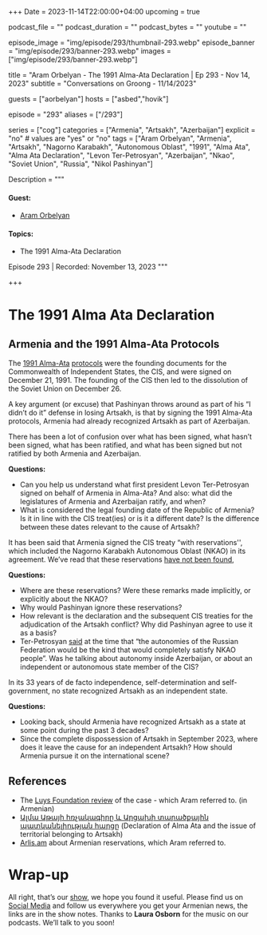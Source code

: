 +++
Date = 2023-11-14T22:00:00+04:00
upcoming = true

podcast_file = ""
podcast_duration = ""
podcast_bytes = ""
youtube = ""

episode_image = "img/episode/293/thumbnail-293.webp"
episode_banner = "img/episode/293/banner-293.webp"
images = ["img/episode/293/banner-293.webp"]

title = "Aram Orbelyan - The 1991 Alma-Ata Declaration | Ep 293 - Nov 14, 2023"
subtitle = "Conversations on Groong - 11/14/2023"

guests = ["aorbelyan"]
hosts = ["asbed","hovik"]

episode = "293"
aliases = ["/293"]

series = ["cog"]
categories = ["Armenia", "Artsakh", "Azerbaijan"]
explicit = "no" # values are "yes" or "no"
tags = ["Aram Orbelyan", "Armenia", "Artsakh", "Nagorno Karabakh", "Autonomous Oblast", "1991", "Alma Ata", "Alma Ata Declaration", "Levon Ter-Petrosyan", "Azerbaijan", "Nkao", "Soviet Union", "Russia", "Nikol Pashinyan"]

Description = """

#### Guest:
* [Aram Orbelyan](/guest/aorbelyan)

#### Topics:
* The 1991 Alma-Ata Declaration

Episode 293 | Recorded: November 13, 2023
"""

+++

# The 1991 Alma Ata Declaration


## Armenia and the 1991 Alma-Ata Protocols

The [1991 Alma-Ata](https://en.wikipedia.org/wiki/Alma-Ata_Protocol) [protocols](https://www.venice.coe.int/webforms/documents/?pdf=CDL(1994)054-e) were the founding documents for the Commonwealth of Independent States, the CIS, and were signed on December 21, 1991. The founding of the CIS then led to the dissolution of the Soviet Union on December 26.

A key argument (or excuse) that Pashinyan throws around as part of his “I didn’t do it” defense in losing Artsakh, is that by signing the 1991 Alma-Ata protocols, Armenia had already recognized Artsakh as part of Azerbaijan.

There has been a lot of confusion over what has been signed, what hasn’t been signed, what has been ratified, and what has been signed but not ratified by both Armenia and Azerbaijan.

**Questions:**
* Can you help us understand what first president Levon Ter-Petrosyan signed on behalf of Armenia in Alma-Ata? And also: what did the legislatures of Armenia and Azerbaijan ratify, and when?
* What is considered the legal founding date of the Republic of Armenia? Is it in line with the CIS treat(ies) or is it a different date? Is the difference between these dates relevant to the cause of Artsakh?

It has been said that Armenia signed the CIS treaty “with reservations'', which included the Nagorno Karabakh Autonomous Oblast (NKAO) in its agreement. We’ve read that these reservations [have not been found](https://news.am/eng/news/725757.html),

**Questions:**
* Where are these reservations? Were these remarks made implicitly, or explicitly about the NKAO?
* Why would Pashinyan ignore these reservations?
* How relevant is the declaration and the subsequent CIS treaties for the adjudication of the Artsakh conflict? Why did Pashinyan agree to use it as a basis?
* Ter-Petrosyan [said](https://mediamax.am/en/news/special-file/49779/) at the time that “the autonomies of the Russian Federation would be the kind that would completely satisfy NKAO people”. Was he talking about autonomy inside Azerbaijan, or about an independent or autonomous state member of the CIS?

In its 33 years of de facto independence, self-determination and self-government, no state recognized Artsakh as an independent state.

**Questions:**
* Looking back, should Armenia have recognized Artsakh as a state at some point during the past 3 decades?
* Since the complete dispossession of Artsakh in September 2023, where does it leave the cause for an independent Artsakh? How should Armenia pursue it on the international scene?


## References
* The [Luys Foundation review](https://www.luys.am/img/artpic/small/e7847e4c093e53db538a%D4%B1%D5%AC%D5%B4%D5%A1%D4%B1%D5%A9%D5%A1%D5%B5%D5%AB%D5%B0%D5%BC%D5%B9%D5%A1%D5%AF%D5%A1%D5%A3%D5%AB%D6%80%D5%A8.pdf) of the case - which Aram referred to. (in Armenian)
* [Ալմա Աթայի հռչակագիրը և Արցախի տարածքային պատկանելիության հարցը](https://168.am/2023/10/10/1942600.html) (Declaration of Alma Ata and the issue of territorial belonging to Artsakh)
* [Arlis.am](https://arlis.am) about Armenian reservations, which Aram referred to.

# Wrap-up

All right, that’s our [show](https://podcasts.groong.org/), we hope you found it useful. Please find us on [Social Media](https://lintr.ee/groong) and follow us everywhere you get your Armenian news, the links are in the show notes. Thanks to **Laura Osborn** for the music on our podcasts. We’ll talk to you soon!
